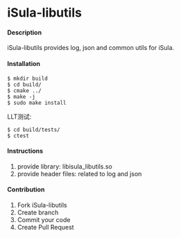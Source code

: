 # iSula-libutils

#### Description

iSula-libutils provides log, json and common utils for iSula.


#### Installation

```
$ mkdir build
$ cd build/
$ cmake ../
$ make -j
$ sudo make install
```

LLT测试:

```
$ cd build/tests/
$ ctest
```

#### Instructions

1. provide library: libisula_libutils.so
2. provide header files: related to log and json

#### Contribution

1.  Fork iSula-libutils
2.  Create branch
3.  Commit your code
4.  Create Pull Request

